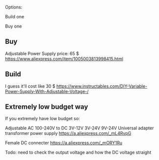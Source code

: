 

Options:

Build one

Buy one




## Buy 

Adjustable Power Supply
price: 65 $
https://www.aliexpress.com/item/1005003813998415.html



## Build
I guess it'll cost like 30 $
https://www.instructables.com/DIY-Variable-Power-Supply-With-Adjustable-Voltage-/

## Extremely low budget way
If you extremely have low budget so:

Adjustable AC 100-240V to DC 3V-12V 3V-24V 9V-24V Universal adapter transformer power supply
https://a.aliexpress.com/_mL4RvpG

Female DC connecter
https://a.aliexpress.com/_mORY1Ru



Todo: need to check the output voltage and how the DC voltage straight 